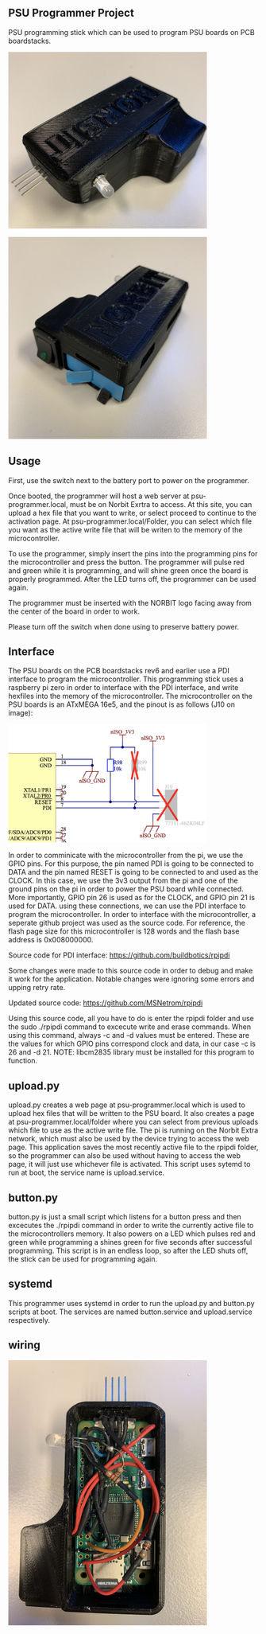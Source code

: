 ## PSU Programmer Project

PSU programming stick which can be used to program PSU boards on PCB boardstacks.

<img
src="images/FrontView.jpg"
style="width:400px;"
/>

<img
src="images/BackView.jpg"
style="width:400px;"
/>

## Usage

First, use the switch next to the battery port to power on the programmer.

Once booted, the programmer will host a web server at psu-programmer.local, must be on Norbit Exrtra to access.
At this site, you can upload a hex file that you want to write, or select proceed to continue to the activation page.
At psu-programmer.local/Folder, you can select which file you want as the active write file that will be writen to the memory of the microcontroller.


To use the programmer, simply insert the pins into the programming pins for the microcontroller and press the button.
The programmer will pulse red and green while it is programming, and will shine green once the board is properly programmed.
After the LED turns off, the programmer can be used again.

The programmer must be inserted with the NORBIT logo facing away from the center of the board in order to work.

Please turn off the switch when done using to preserve battery power.

## Interface

The PSU boards on the PCB boardstacks rev6 and earlier use a PDI interface to program the microcontroller. This programming stick uses a raspberry pi zero in order to interface with the PDI interface, and write hexfiles into the memory of the microcontroller. The microcontroller on the PSU boards is an ATxMEGA 16e5, and the pinout is as follows (J10 on image):

<img
src="images/Prog_Input(OLD).png"
style="width:400px;"
/>

In order to comminicate with the microcontroller from the pi, we use the GPIO pins. For this purpose, the pin named PDI is going to be connected to DATA and the pin named RESET is going to be connected to and used as the CLOCK.  In this case, we use the 3v3 output from the pi and one of the ground pins on the pi in order to power the PSU board while connected. More importantly, GPIO pin 26 is used as for the CLOCK, and GPIO pin 21 is used for DATA. using these connections, we can use the PDI interface to program the microcontroller. In order to interface with the microcontroller, a seperate github project was used as the source code. For reference, the flash page size for this microcontroller is 128 words and the flash base address is 0x008000000.

Source code for PDI interface: https://github.com/buildbotics/rpipdi

Some changes were made to this source code in order to debug and make it work for the application. Notable changes were ignoring some errors and upping retry rate.

Updated source code: https://github.com/MSNetrom/rpipdi

Using this source code, all you have to do is enter the rpipdi folder and use the sudo ./rpipdi command to excecute write and erase commands. When using this command, always -c and -d values must be entered. These are the values for which GPIO pins correspond clock and data, in our case -c is 26 and -d 21. NOTE: libcm2835 library must be installed for this program to function. 

## upload.py

upload.py creates a web page at psu-programmer.local which is used to upload hex files that will be written to the PSU board. It also creates a page at psu-programmer.local/folder where you can select from previous uploads which file to use as the active write file. The pi is running on the Norbit Extra network, which must also be used by the device trying to access the web page. This application saves the most recently active file to the rpipdi folder, so the programmer can also be used without having to access the web page, it will just use whichever file is activated. This script uses sytemd to run at boot, the service name is upload.service.

## button.py

button.py is just a small script which listens for a button press and then excecutes the ./rpipdi command in order to write the currently active file to the microcontrollers memory. It also powers on a LED which pulses red and green while programming a shines green for five seconds after successful programming. This script is in an endless loop, so after the LED shuts off, the stick can be used for programming again.

## systemd

This programmer uses systemd in order to run the upload.py and button.py scripts at boot.
The services are named button.service and upload.service respectively.

## wiring

<img
src="images/Wiring.jpg"
style="width:400px;"
/>